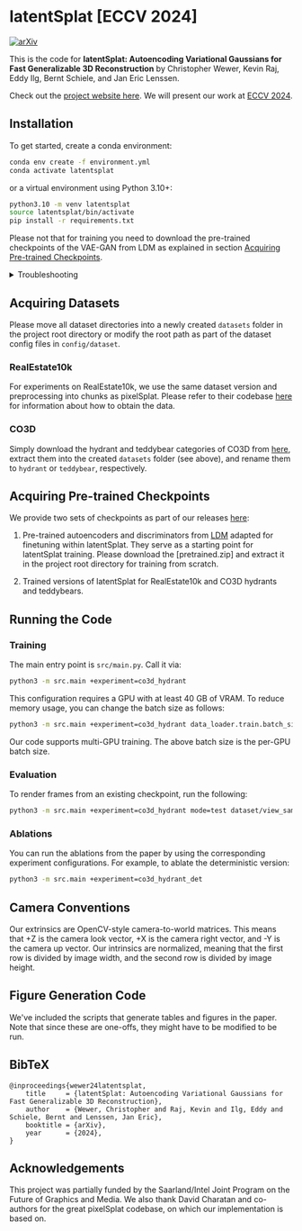 # latentSplat [ECCV 2024]

[![arXiv](https://img.shields.io/badge/arXiv-2403.16292-b31b1b.svg)](https://arxiv.org/abs/2403.16292)

This is the code for **latentSplat: Autoencoding Variational Gaussians for Fast Generalizable 3D Reconstruction** by Christopher Wewer, Kevin Raj, Eddy Ilg, Bernt Schiele, and Jan Eric Lenssen.

Check out the [project website here](https://geometric-rl.mpi-inf.mpg.de/latentsplat/). We will present our work at [ECCV 2024](https://eccv.ecva.net/Conferences/2024).

## Installation

To get started, create a conda environment:

```bash
conda env create -f environment.yml
conda activate latentsplat
```

or a virtual environment using Python 3.10+:

```bash
python3.10 -m venv latentsplat
source latentsplat/bin/activate
pip install -r requirements.txt
```

Please not that for training you need to download the pre-trained checkpoints of the VAE-GAN from LDM as explained in section [Acquiring Pre-trained Checkpoints](#acquiring-pre-trained-checkpoints).
<details>
<summary>Troubleshooting</summary>
<br>

If you face unrealistic CUDA out of memory issues (probably because of different GPU architectures during kernel compilation and training), try deinstalling the rasterizer and installing it with specified architectures:
```bash
pip uninstall diff-gaussian-rasterization
TORCH_CUDA_ARCH_LIST="6.0 7.0 7.5 8.0 8.6+PTX" pip install git+https://github.com/Chrixtar/latent-gaussian-rasterization
```
</details>

## Acquiring Datasets
Please move all dataset directories into a newly created `datasets` folder in the project root directory or modify the root path as part of the dataset config files in `config/dataset`.

### RealEstate10k
For experiments on RealEstate10k, we use the same dataset version and preprocessing into chunks as pixelSplat. Please refer to their codebase [here](https://github.com/dcharatan/pixelsplat#acquiring-datasets) for information about how to obtain the data.

### CO3D
Simply download the hydrant and teddybear categories of CO3D from [here](https://ai.meta.com/datasets/co3d-downloads/), extract them into the created `datasets` folder (see above), and rename them to `hydrant` or `teddybear`, respectively.

## Acquiring Pre-trained Checkpoints
We provide two sets of checkpoints as part of our releases [here](https://github.com/Chrixtar/latentsplat/releases):
1. Pre-trained autoencoders and discriminators from [LDM](https://github.com/CompVis/latent-diffusion) adapted for finetuning within latentSplat. They serve as a starting point for latentSplat training. Please download the [pretrained.zip] and extract it in the project root directory for training from scratch.

2. Trained versions of latentSplat for RealEstate10k and CO3D hydrants and teddybears.

## Running the Code

### Training

The main entry point is `src/main.py`. Call it via:

```bash
python3 -m src.main +experiment=co3d_hydrant
```

This configuration requires a GPU with at least 40 GB of VRAM. To reduce memory usage, you can change the batch size as follows:

```bash
python3 -m src.main +experiment=co3d_hydrant data_loader.train.batch_size=1
```

Our code supports multi-GPU training. The above batch size is the per-GPU batch size.

### Evaluation

To render frames from an existing checkpoint, run the following:

```bash
python3 -m src.main +experiment=co3d_hydrant mode=test dataset/view_sampler=evaluation dataset.view_sampler.index_path=assets/evaluation_index/co3d_hydrant_extra.json checkpointing.load=checkpoints/co3d_hydrant.ckpt
```

### Ablations

You can run the ablations from the paper by using the corresponding experiment configurations. For example, to ablate the deterministic version:

```bash
python3 -m src.main +experiment=co3d_hydrant_det
```

## Camera Conventions

Our extrinsics are OpenCV-style camera-to-world matrices. This means that +Z is the camera look vector, +X is the camera right vector, and -Y is the camera up vector. Our intrinsics are normalized, meaning that the first row is divided by image width, and the second row is divided by image height.

## Figure Generation Code

We've included the scripts that generate tables and figures in the paper. Note that since these are one-offs, they might have to be modified to be run.

## BibTeX

<section class="section" id="BibTeX">
  <div class="container is-max-desktop content">
    <pre><code>@inproceedings{wewer24latentsplat,
    title     = {latentSplat: Autoencoding Variational Gaussians for Fast Generalizable 3D Reconstruction},
    author    = {Wewer, Christopher and Raj, Kevin and Ilg, Eddy and Schiele, Bernt and Lenssen, Jan Eric},
    booktitle = {arXiv},
    year      = {2024},
}</code></pre>
  </div>
</section>

## Acknowledgements

This project was partially funded by the Saarland/Intel Joint Program on the Future of Graphics and Media. We also thank David Charatan and co-authors for the great pixelSplat codebase, on which our implementation is based on.

